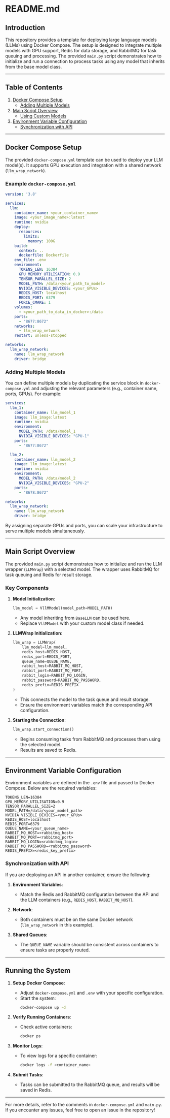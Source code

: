 
# README.md

## Introduction

This repository provides a template for deploying large language models (LLMs) using Docker Compose. The setup is designed to integrate multiple models with GPU support, Redis for data storage, and RabbitMQ for task queuing and processing. The provided `main.py` script demonstrates how to initialize and run a connection to process tasks using any model that inherits from the base model class.

---

## Table of Contents

1. [Docker Compose Setup](#docker-compose-setup)
   - [Adding Multiple Models](#adding-multiple-models)
2. [Main Script Overview](#main-script-overview)
   - [Using Custom Models](#using-custom-models)
3. [Environment Variable Configuration](#environment-variable-configuration)
   - [Synchronization with API](#synchronization-with-api)

---

## Docker Compose Setup

The provided `docker-compose.yml` template can be used to deploy your LLM model(s). It supports GPU execution and integration with a shared network (`llm_wrap_network`).

### Example `docker-compose.yml`

```yaml
version: '3.8'

services:
  llm:
    container_name: <your_container_name>
    image: <your_image_name>:latest
    runtime: nvidia
    deploy:
      resources:
        limits:
          memory: 100G
    build:
      context: ..
      dockerfile: Dockerfile
    env_file: .env
    environment:
      TOKENS_LEN: 16384
      GPU_MEMORY_UTILISATION: 0.9
      TENSOR_PARALLEL_SIZE: 2
      MODEL_PATH: /data/<your_path_to_model>
      NVIDIA_VISIBLE_DEVICES: <your_GPUs>
      REDIS_HOST: localhost
      REDIS_PORT: 6379
      FORCE_CMAKE: 1
    volumes:
      - <your_path_to_data_in_docker>:/data
    ports:
      - "8677:8672"
    networks:
      - llm_wrap_network
    restart: unless-stopped

networks:
  llm_wrap_network:
    name: llm_wrap_network
    driver: bridge
```

### Adding Multiple Models

You can define multiple models by duplicating the service block in `docker-compose.yml` and adjusting the relevant parameters (e.g., container name, ports, GPUs). For example:

```yaml
services:
  llm_1:
    container_name: llm_model_1
    image: llm_image:latest
    runtime: nvidia
    environment:
      MODEL_PATH: /data/model_1
      NVIDIA_VISIBLE_DEVICES: "GPU-1"
    ports:
      - "8677:8672"

  llm_2:
    container_name: llm_model_2
    image: llm_image:latest
    runtime: nvidia
    environment:
      MODEL_PATH: /data/model_2
      NVIDIA_VISIBLE_DEVICES: "GPU-2"
    ports:
      - "8678:8672"

networks:
  llm_wrap_network:
    name: llm_wrap_network
    driver: bridge
```

By assigning separate GPUs and ports, you can scale your infrastructure to serve multiple models simultaneously.

---

## Main Script Overview

The provided `main.py` script demonstrates how to initialize and run the LLM wrapper (`LLMWrap`) with a selected model. The wrapper uses RabbitMQ for task queuing and Redis for result storage.

### Key Components

1. **Model Initialization**:
   ```python
   llm_model = VllMModel(model_path=MODEL_PATH)
   ```
   - Any model inheriting from `BaseLLM` can be used here.
   - Replace `VllMModel` with your custom model class if needed.

2. **LLMWrap Initialization**:
   ```python
   llm_wrap = LLMWrap(
       llm_model=llm_model,
       redis_host=REDIS_HOST,
       redis_port=REDIS_PORT,
       queue_name=QUEUE_NAME,
       rabbit_host=RABBIT_MQ_HOST,
       rabbit_port=RABBIT_MQ_PORT,
       rabbit_login=RABBIT_MQ_LOGIN,
       rabbit_password=RABBIT_MQ_PASSWORD,
       redis_prefix=REDIS_PREFIX
   )
   ```
   - This connects the model to the task queue and result storage.
   - Ensure the environment variables match the corresponding API configuration.

3. **Starting the Connection**:
   ```python
   llm_wrap.start_connection()
   ```
   - Begins consuming tasks from RabbitMQ and processes them using the selected model.
   - Results are saved to Redis.

---

## Environment Variable Configuration

Environment variables are defined in the `.env` file and passed to Docker Compose. Below are the required variables:

```plaintext
TOKENS_LEN=16384
GPU_MEMORY_UTILISATION=0.9
TENSOR_PARALLEL_SIZE=2
MODEL_PATH=/data/<your_model_path>
NVIDIA_VISIBLE_DEVICES=<your_GPUs>
REDIS_HOST=localhost
REDIS_PORT=6379
QUEUE_NAME=<your_queue_name>
RABBIT_MQ_HOST=<rabbitmq_host>
RABBIT_MQ_PORT=<rabbitmq_port>
RABBIT_MQ_LOGIN=<rabbitmq_login>
RABBIT_MQ_PASSWORD=<rabbitmq_password>
REDIS_PREFIX=<redis_key_prefix>
```

### Synchronization with API

If you are deploying an API in another container, ensure the following:
1. **Environment Variables**:
   - Match the Redis and RabbitMQ configuration between the API and the LLM containers (e.g., `REDIS_HOST`, `RABBIT_MQ_HOST`).

2. **Network**:
   - Both containers must be on the same Docker network (`llm_wrap_network` in this example).

3. **Shared Queues**:
   - The `QUEUE_NAME` variable should be consistent across containers to ensure tasks are properly routed.

---

## Running the System

1. **Setup Docker Compose**:
   - Adjust `docker-compose.yml` and `.env` with your specific configuration.
   - Start the system:
     ```bash
     docker-compose up -d
     ```

2. **Verify Running Containers**:
   - Check active containers:
     ```bash
     docker ps
     ```

3. **Monitor Logs**:
   - To view logs for a specific container:
     ```bash
     docker logs -f <container_name>
     ```

4. **Submit Tasks**:
   - Tasks can be submitted to the RabbitMQ queue, and results will be saved in Redis.

---

For more details, refer to the comments in `docker-compose.yml` and `main.py`. If you encounter any issues, feel free to open an issue in the repository!
